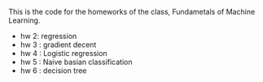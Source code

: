This is the code for the homeworks of the class, Fundametals of Machine Learning.
- hw 2: regression
- hw 3 : gradient decent
- hw 4 : Logistic regression
- hw 5 : Naive basian classification
- hw 6 : decision tree 
